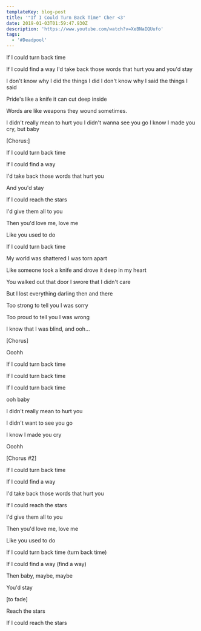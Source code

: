 ```yaml
---
templateKey: blog-post
title: '"If I Could Turn Back Time" Cher <3'
date: 2019-01-03T01:59:47.930Z
description: 'https://www.youtube.com/watch?v=XeBNaIQUufo'
tags:
  - '#Deadpool'
---
```

If I could turn back time 

If I could find a way I'd take back those words that hurt you and you'd stay



I don't know why I did the things I did I don't know why I said the things I said 

Pride's like a knife it can cut deep inside 

Words are like weapons they wound sometimes.



I didn't really mean to hurt you I didn't wanna see you go I know I made you cry, but baby



\[Chorus:]

If I could turn back time 

If I could find a way 

I'd take back those words that hurt you 

And you'd stay 

If I could reach the stars 

I'd give them all to you 

Then you'd love me, love me 

Like you used to do



If I could turn back time



My world was shattered I was torn apart 

Like someone took a knife and drove it deep in my heart 

You walked out that door I swore that I didn't care 

But I lost everything darling then and there



Too strong to tell you I was sorry 

Too proud to tell you I was wrong 

I know that I was blind, and ooh...



\[Chorus]



Ooohh



If I could turn back time

If I could turn back time

If I could turn back time

ooh baby



I didn't really mean to hurt you

I didn't want to see you go

I know I made you cry

Ooohh



\[Chorus #2]

If I could turn back time

If I could find a way

I'd take back those words that hurt you

If I could reach the stars

I'd give them all to you

Then you'd love me, love me 

Like you used to do



If I could turn back time (turn back time)

If I could find a way (find a way)

Then baby, maybe, maybe

You'd stay



\[to fade]

Reach the stars

If I could reach the stars
